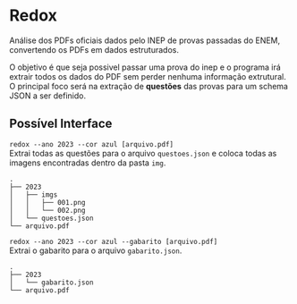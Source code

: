 # Redox

Análise dos PDFs oficiais dados pelo INEP de provas passadas do ENEM, convertendo os PDFs em dados estruturados.

O objetivo é que seja possivel passar uma prova do inep e o programa irá extrair todos os dados do PDF sem perder nenhuma informação extrutural.  
O principal foco será na extração de **questões** das provas para um schema JSON a ser definido.

## Possível Interface
`redox --ano 2023 --cor azul [arquivo.pdf]`  
Extrai todas as questões para o arquivo `questoes.json` e coloca todas as imagens encontradas dentro da pasta `img`.

```
.
├── 2023
│   ├── imgs
│   │   ├── 001.png
│   │   └── 002.png
│   └── questoes.json
└── arquivo.pdf
```

`redox --ano 2023 --cor azul --gabarito [arquivo.pdf]`  
Extrai o gabarito para o arquivo `gabarito.json`.

```
.
├── 2023
│   └── gabarito.json
└── arquivo.pdf
```
